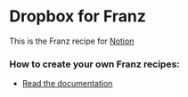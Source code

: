# Dropbox for Franz
This is the Franz recipe for [Notion](https://notion.so)

### How to create your own Franz recipes:
* [Read the documentation](https://github.com/meetfranz/plugins)